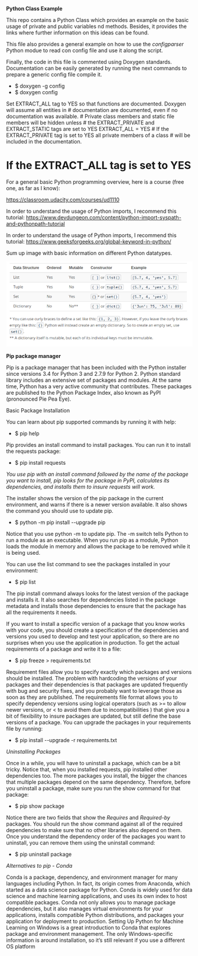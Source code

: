 __Python Class Example__

This repo contains a Python Class which provides an example on the basic usage of private and public variables nd methods. Besides, it provides the links where further information on this ideas can be found. 

This file also provides a general example on how to use the *configparser* Python modue to read con config file and use it along the script. 

Finally, the code in this file is commented using Doxygen standards. Documentation can be easily generated by running the next commands to prepare a generic config file compile it. 

* $ doxygen -g config 
* $ doxygen config

Set EXTRACT_ALL tag to YES so that functions are documented. 
Doxygen will assume all entities in # documentation are documented, even if no documentation was available. # Private class members and static file members will be hidden unless # the EXTRACT_PRIVATE and EXTRACT_STATIC tags are set to YES EXTRACT_ALL = YES # If the EXTRACT_PRIVATE tag is set to YES all private members of a class # will be included in the documentation. 

# If the EXTRACT_ALL tag is set to YES 
For a general basic Python programming overview, here is a course (free one, as far as I know):

https://classroom.udacity.com/courses/ud1110

In order to understand the usage of Python imports, I recommend this tutorial:
https://www.devdungeon.com/content/python-import-syspath-and-pythonpath-tutorial

In order to understand the usage of Python imports, I recommend this tutorial:
https://www.geeksforgeeks.org/global-keyword-in-python/

Sum up image with basic information on different Python datatypes. 

![alt text](pythonDatatypes.png)

__Pip package manager__

Pip is a package manager that has been included with the Python installer since versions 3.4 for Python 3 and 2.7.9 for Python 2. Python standard library includes an extensive set of packages and modules. At the same time, Python has a very active community that contributes. These packages are published to the Python Package Index, also known as PyPI (pronounced Pie Pea Eye).

Basic Package Installation

You can learn about pip supported commands by running it with help:
* $ pip help

Pip provides an install command to install packages. You can run it to install the requests package:
* $ pip install requests

*You use pip with an install command followed by the name of the package you want to install, pip looks for the package in PyPI, calculates its dependencies, and installs them to insure requests will work.*

The installer shows the version of the pip package in the current environment, and warns if there is a newer version available. It also shows the command you should use to update pip.
* $ python -m pip install --upgrade pip

Notice that you use python -m to update pip. The -m switch tells Python to run a module as an executable. When you run pip as a module, Python loads the module in memory and allows the package to be removed while it is being used. 

You can use the list command to see the packages installed in your environment:
* $ pip list

The pip install <package> command always looks for the latest version of the package and installs it. It also searches for dependencies listed in the package metadata and installs those dependencies to ensure that the package has all the requirements it needs.
  
If you want to install a specific version of a package that you know works with your code, you should create a specification of the dependencies and versions you used to develop and test your application, so there are no surprises when you use the application in production. To get the actual requirements of a package and write it to a file:
* $ pip freeze > requirements.txt

Requirement files allow you to specify exactly which packages and versions should be installed. The problem with hardcoding the versions of your packages and their dependencies is that packages are updated frequently with bug and security fixes, and you probably want to leverage those as soon as they are published. The requirements file format allows you to specify dependency versions using logical operators (such as >= to allow newer versions, or < to avoid them due to incompatibilities ) that give you a bit of flexibility to insure packages are updated, but still define the base versions of a package. You can upgrade the packages in your requirements file by running:
* $ pip install --upgrade -r requirements.txt

*Uninstalling Packages*

Once in a while, you will have to uninstall a package, which can be a bit tricky. Notice that, when you installed requests, pip installed other dependencies too. The more packages you install, the bigger the chances that multiple packages depend on the same dependency. Therefore, before you uninstall a package, make sure you run the show command for that package:
* $ pip show package

Notice there are two fields that show the *Requires* and *Required-by* packages. You should run the show command against all of the required dependencies to make sure that no other libraries also depend on them. Once you understand the dependency order of the packages you want to uninstall, you can remove them using the uninstall command:
* $ pip uninstall package

*Alternatives to pip - Conda*

Conda is a package, dependency, and environment manager for many languages including Python. In fact, its origin comes from Anaconda, which started as a data science package for Python. Conda is widely used for data science and machine learning applications, and uses its own index to host compatible packages. Conda not only allows you to manage package dependencies, but it also manages virtual environments for your applications, installs compatible Python distributions, and packages your application for deployment to production. Setting Up Python for Machine Learning on Windows is a great introduction to Conda that explores package and environment management. The only Windows-specific information is around installation, so it’s still relevant if you use a different OS platform

